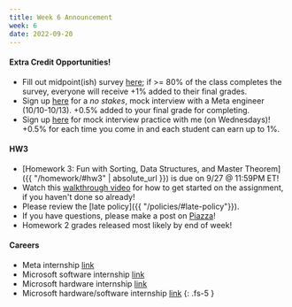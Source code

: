 ```yaml
---
title: Week 6 Announcement
week: 6
date: 2022-09-20
---
```


#### Extra Credit Opportunities!
- Fill out midpoint(ish) survey [here](https://forms.gle/uGm2A2wLa2DRZZAQA); if >= 80% of the class completes the survey, everyone will receive +1% added to their final grades.
- Sign up [here](https://piazza.com/interview/facebook/ci_l7z1gadhg8v5f2?inv=link_l80daoxvgmf467) for a _no stakes_, mock interview with a Meta engineer (10/10-10/13). +0.5% added to your final grade for completing. 
- Sign up [here](https://calendly.com/cflucas-ncat/extra-credit-technical-interview-practice?back=1&month=2022-09) for mock interview practice with me (on Wednesdays)! +0.5% for each time you come in and each student can earn up to 1%. 


#### HW3 

- [Homework 3: Fun with Sorting, Data Structures, and Master Theorem]({{ "/homework/#hw3" | absolute_url }}) is due on 9/27 @ 11:59PM ET!
- Watch this [walkthrough video](https://drive.google.com/file/d/1TGxCZisPpdT_EmLuopubA7YTDX2abHJF/view?usp=sharing) for how to get started on the assignment, if you haven't done so already!
- Please review the [late policy]({{ "/policies/#late-policy"}}).
- If you have questions, please make a post on [Piazza](https://piazza.com/class/l6fee1cmjpp5az)!
- Homework 2 grades released most likely by end of week!


#### Careers
- Meta internship [link](https://www.google.com/search?q=software+engineering+internships+meta&sxsrf=ALiCzsavkHj_6oWljOruQYfEoVkKzk9Jmg:1663702768543&source=hp&ei=8BYqY_3GG9fYkPIPoLeA4AI&iflsig=AJiK0e8AAAAAYyolAAzl53AffIcw0YrI1c3oMTJFcVdD&uact=5&oq=software+engineering+internships+meta&gs_lcp=Cgdnd3Mtd2l6EAMyBggAEB4QFjIGCAAQHhAWMgYIABAeEBYyBggAEB4QFjIFCAAQhgMyBQgAEIYDMgUIABCGAzIFCAAQhgM6BAgjECc6BAgAEEM6BQgAEJECOhEILhCABBCxAxCDARDHARDRAzoUCC4QgAQQsQMQgwEQxwEQ0QMQ1AI6BwguENQCEEM6CAguEIAEELEDOgoIABCxAxCDARBDOgsILhCABBDHARCvAToFCAAQgAQ6CwgAEIAEELEDEIMBOg4IABCABBCxAxCDARDJAzoFCAAQkgM6CggAEIAEEIcCEBQ6CAgAEIAEELEDOgsILhCABBDHARDRAzoICAAQgAQQyQM6CAguEIAEENQCOggIABAeEBYQCjoJCAAQHhDJAxAWUABYrRdg7RdoAHAAeACAAa0BiAHPHZIBBTE4LjE4mAEAoAEB&sclient=gws-wiz&ibp=htl;jobs&sa=X&ved=2ahUKEwjr_Kfmj6T6AhXAg2oFHQcQC60Qkd0GegQIBhAB#fpstate=tldetail&htivrt=jobs&htiq=software+engineering+internships+meta&htidocid=nLA-Lr4HElgAAAAAAAAAAA%3D%3D)
- Microsoft software internship [link](https://www.google.com/search?q=microsoft+software+engineering+internships&sxsrf=ALiCzsau-E5NHOljLfKSjYT5EC2T5AnxrA:1663702803673&ei=ExcqY8-9KKyzqtsP4Mys4AQ&uact=5&oq=microsoft+software+engineering+internships&gs_lcp=Cgdnd3Mtd2l6EAMyBAgAEA0yBQgAEIYDMgUIABCGAzIFCAAQhgMyBQgAEIYDMgUIABCGAzoHCCMQsAMQJzoKCAAQRxDWBBCwAzoNCAAQRxDWBBCwAxDJAzoHCAAQsAMQQzoNCAAQ5AIQ1gQQsAMYAToSCC4QxwEQ0QMQyAMQsAMQQxgCOgYIABAeEAdKBAhBGABKBAhGGAFQ5T1YhFdg71doCnABeAKAAaEBiAGAEpIBBDAuMTmYAQCgAQHIARPAAQHaAQYIARABGAnaAQYIAhABGAg&sclient=gws-wiz&ibp=htl;jobs&sa=X&ved=2ahUKEwjM7_b7j6T6AhWFkWoFHdgJBToQkd0GegQIBhAB#fpstate=tldetail&htivrt=jobs&htiq=microsoft+software+engineering+internships&htidocid=rHWpcSEWN0AAAAAAAAAAAA%3D%3D)
- Microsoft hardware internship [link](https://www.google.com/search?q=microsoft+hardware+engineering+internships&sxsrf=ALiCzsau-E5NHOljLfKSjYT5EC2T5AnxrA:1663702803673&ei=ExcqY8-9KKyzqtsP4Mys4AQ&uact=5&oq=microsoft+software+engineering+internships&gs_lcp=Cgdnd3Mtd2l6EAMyBAgAEA0yBQgAEIYDMgUIABCGAzIFCAAQhgMyBQgAEIYDMgUIABCGAzoHCCMQsAMQJzoKCAAQRxDWBBCwAzoNCAAQRxDWBBCwAxDJAzoHCAAQsAMQQzoNCAAQ5AIQ1gQQsAMYAToSCC4QxwEQ0QMQyAMQsAMQQxgCOgYIABAeEAdKBAhBGABKBAhGGAFQ5T1YhFdg71doCnABeAKAAaEBiAGAEpIBBDAuMTmYAQCgAQHIARPAAQHaAQYIARABGAnaAQYIAhABGAg&sclient=gws-wiz&ibp=htl;jobs&sa=X&ved=2ahUKEwjM7_b7j6T6AhWFkWoFHdgJBToQkd0GegQIBhAB#fpstate=tldetail&htivrt=jobs&htidocid=TE8vPB-zYCgAAAAAAAAAAA%3D%3D)
- Microsoft hardware/software internship [link](https://www.google.com/search?q=microsoft+hardware+engineering+internships&sxsrf=ALiCzsau-E5NHOljLfKSjYT5EC2T5AnxrA:1663702803673&ei=ExcqY8-9KKyzqtsP4Mys4AQ&uact=5&oq=microsoft+software+engineering+internships&gs_lcp=Cgdnd3Mtd2l6EAMyBAgAEA0yBQgAEIYDMgUIABCGAzIFCAAQhgMyBQgAEIYDMgUIABCGAzoHCCMQsAMQJzoKCAAQRxDWBBCwAzoNCAAQRxDWBBCwAxDJAzoHCAAQsAMQQzoNCAAQ5AIQ1gQQsAMYAToSCC4QxwEQ0QMQyAMQsAMQQxgCOgYIABAeEAdKBAhBGABKBAhGGAFQ5T1YhFdg71doCnABeAKAAaEBiAGAEpIBBDAuMTmYAQCgAQHIARPAAQHaAQYIARABGAnaAQYIAhABGAg&sclient=gws-wiz&ibp=htl;jobs&sa=X&ved=2ahUKEwjM7_b7j6T6AhWFkWoFHdgJBToQkd0GegQIBhAB#fpstate=tldetail&htivrt=jobs&htidocid=0AOoOLblrjUAAAAAAAAAAA%3D%3D)
{: .fs-5 }
